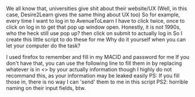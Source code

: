 We all know that, universities give shit about their website/UX
(Well, in this case, Desire2Learn gives the same thing about UX too)
So for example, every time I want to log in to AvenueToLearn
I have to click twice, once to click on log in to get that pop up
window open. Honestly, it is not 1990s, who the heck still use pop up?
then click on submit to actually log in
So I create this little script to do these for me
Why do it yourself when you can let your computer do the task?

I used firefox to remember and fill in my MACID and password for me
If you don't have that, you can use the following line to fill them in
by replacing whatever is in <> by your actually information
though I highly do not recommand this,
as your information may be leaked easily
PS: If you fill those in, there is no way I can 'send' them to me in this script
PS2: horrible naming on their input fields, btw.